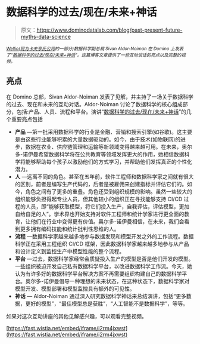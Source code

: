 # 数据科学的过去/现在/未来+神话

> 原文：<https://www.dominodatalab.com/blog/past-present-future-myths-data-science>

*<small>[Wellio(现为](https://www.linkedin.com/in/sivan-aldor-noiman-297aa421/)[卡夫亨氏公司](https://www.kraftheinzcompany.com/)的一部分)数据科学副总裁 Sivan Aldor-Noiman 在 Domino 上发表了“[数据科学的过去/现在/未来+神话](https://www.eventbrite.com/e/the-pastpresentfuture-myths-of-data-science-tickets-47926306874)”。这篇博客文章提供了一些互动谈话的亮点以及完整的视频。</small>*

## 亮点

在 Domino 总部，Sivan Aldor-Noiman 发表了见解，并主持了一场关于数据科学的过去、现在和未来的互动对话。Aldor-Noiman 讨论了数据科学的核心组成部分，包括:产品、人员、流程和平台。演讲“[数据科学的过去/现在/未来+神话](https://dominodatalab.wistia.com/medias/i2rm4jxwst)”的几个重要亮点包括

*   **产品** —第一批采用数据科学的行业是金融、营销和搜索引擎(如谷歌)。这主要是由这些行业能够积累的大量数据驱动的。如今，由于技术(如物联网)的进步，数据在农业、供应链管理和运输等新领域变得越来越可用。在未来，奥尔多-诺伊曼希望数据科学将在公共教育等领域发挥更大的作用，她相信数据科学将能够帮助每个孩子以激励他们的方式学习，并帮助他们发挥真正的个性化潜力。
*   **人** —远离不同的角色。甚至在五年前，软件工程师和数据科学家之间就有很大的区别，前者是编写生产代码的，后者是被雇佣来创建指标并评估它们的。如今，角色之间有了更多的重叠。角色还受到组织规模的影响。虽然一些较大的组织能够负担得起专业人员，但其他较小的组织正在寻找能够支持 CI/CD 过程的人员，即“能够获取模型，将它们投入生产，自我评估，评估模型，更加自给自足的人”。学术界也开始支持对软件工程师和统计学家进行更全面的教育，让他们在行业中变得更有价值。奥尔多-诺伊曼相信，在未来，我们会看到更多拥有编码技能和统计批判性思维的人。
*   **流程** —数据科学家越来越多地参与数据发现和模型开发之外的工作流程。数据科学正在采用工程组织 CI/CD 框架，因此数据科学家越来越多地参与从产品和设计定义到监控生产中模型性能的整个流程。
*   **平台** —过去，数据科学家经常会质疑投入生产的模型是否是他们开发的模型。一些组织被迫开发自己私有数据科学平台，以改进数据科学工作流。今天，她认为有许多好的数据科学平台解决方案不再需要组织构建自己的数据科学平台。奥尔多-诺伊曼倡导一种理想的未来状态，在这种状态下，数据科学家对模型开发、模型部署和模型监控具有额外的可见性。
*   **神话** — Aldor-Noiman 通过深入研究数据科学神话来总结演讲，包括“更多数据，更好的模型”，“最佳模型总是获胜”，“人工智能不是数据科学”，等等。

如果对这次互动讲座的其他见解感兴趣，可以观看完整视频。

[https://fast.wistia.net/embed/iframe/i2rm4jxwst](https://fast.wistia.net/embed/iframe/i2rm4jxwst)